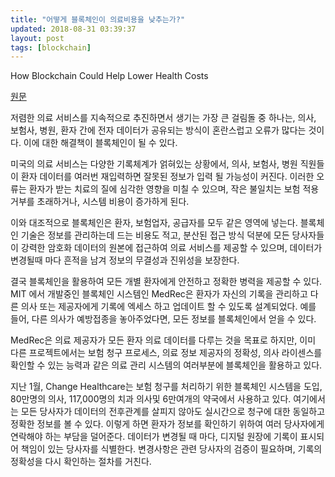 ```yaml
---
title: "어떻게 블록체인이 의료비용을 낮추는가?"
updated: 2018-08-31 03:39:37
layout: post
tags: [blockchain]
---
```


How Blockchain Could Help Lower Health Costs

[원문](https://www.wsj.com/articles/how-blockchain-could-help-lower-health-costs-1527559440)

저렴한 의료 서비스를 지속적으로 추진하면서 생기는 가장 큰 걸림돌 중 하나는, 의사, 보험사, 병원, 환자 간에 전자 데이터가 공유되는 방식이 혼란스럽고 오류가 많다는 것이다. 이에 대한 해결책이 블록체인이 될 수 있다.

미국의 의료 서비스는 다양한 기록체계가 얽혀있는 상황에서, 의사, 보험사, 병원 직원들이 환자 데이터를 여러번 재입력하면 잘못된 정보가 입력 될 가능성이 커진다. 이러한 오류는 환자가 받는 치료의 질에 심각한 영향을 미칠 수 있으며, 작은 불일치는 보험 적용 거부를 초래하거나, 시스템 비용이 증가하게 된다.

이와 대조적으로 블록체인은 환자, 보험업자, 공급자를 모두 같은 영역에 넣는다. 블록체인 기술은 정보를 관리하는데 드는 비용도 적고, 분산된 접근 방식 덕분에 모든 당사자들이 강력한 암호화 데이터의 원본에 접근하여 의료 서비스를 제공할 수 있으며, 데이터가 변경될때 마다 흔적을 남겨 정보의 무결성과 진위성을 보장한다.

결국 블록체인을 활용하여 모든 개별 환자에게 안전하고 정확한 병력을 제공할 수 있다. MIT 에서 개발중인 블록체인 시스템인 MedRec은 환자가 자신의 기록을 관리하고 다른 의사 또는 제공자에게 기록에 엑세스 하고 업데이트 할 수 있도록 설계되었다. 예를 들어, 다른 의사가 예방접종을 놓아주었다면, 모든 정보를 블록체인에서 얻을 수 있다. 

MedRec은 의료 제공자가 모든 환자 의료 데이터를 다루는 것을 목표로 하지만, 이미 다른 프로젝트에서는 보험 청구 프로세스, 의료 정보 제공자의 정확성, 의사 라이센스를 확인할 수 있는 능력과 같은 의료 관리 시스템의 여러부분에 블록체인을 활용하고 있다.

지난 1월, Change Healthcare는 보험 청구를 처리하기 위한 블록체인 시스템을 도입, 80만명의 의사, 117,000명의 치과 의사및 6만여개의 약국에서 사용하고 있다. 여기에서는 모든 당사자가 데이터의 전후관계를 살피지 않아도 실시간으로 청구에 대한 동일하고 정확한 정보를 볼 수 있다. 이렇게 하면 환자가 정보를 확인하기 위하여 여러 당사자에게 연락해야 하는 부담을 덜어준다. 데이터가 변경될 때 마다, 디지털 원장에 기록이 표시되어 책임이 있는 당사자를 식별한다. 변경사항은 관련 당사자의 검증이 필요하며, 기록의 정확성을 다시 확인하는 절차를 거친다.